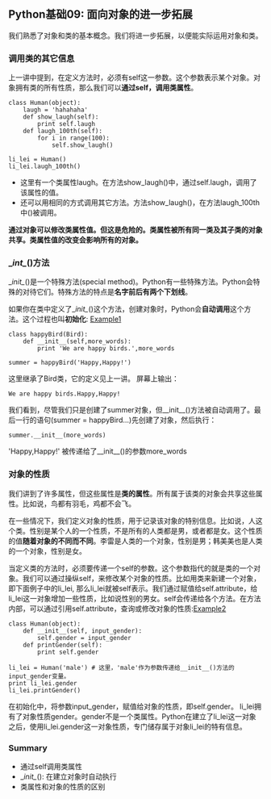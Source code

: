 ## Python基础09: 面向对象的进一步拓展
我们熟悉了对象和类的基本概念。我们将进一步拓展，以便能实际运用对象和类。

### 调用类的其它信息
上一讲中提到，在定义方法时，必须有self这一参数。这个参数表示某个对象。对象拥有类的所有性质，那么我们可以**通过self，调用类属性**。
```
class Human(object):
    laugh = 'hahahaha'
    def show_laugh(self):
        print self.laugh
    def laugh_100th(self):
        for i in range(100):
            self.show_laugh()

li_lei = Human()          
li_lei.laugh_100th()
```
* 这里有一个类属性laugh。在方法show_laugh()中，通过self.laugh，调用了该属性的值。
* 还可以用相同的方式调用其它方法。方法show_laugh()，在方法laugh_100th中()被调用。

**通过对象可以修改类属性值。但这是危险的。类属性被所有同一类及其子类的对象共享。类属性值的改变会影响所有的对象。**

### \__int\__()方法
\__init\__()是一个特殊方法(special method)。Python有一些特殊方法。Python会特殊的对待它们。特殊方法的特点是**名字前后有两个下划线**。

如果你在类中定义了\__init\__()这个方法，创建对象时，Python会**自动调用**这个方法。这个过程也叫**初始化**: [Example1](object1.py)
```
class happyBird(Bird):
    def __init__(self,more_words):
        print 'We are happy birds.',more_words

summer = happyBird('Happy,Happy!')
```
这里继承了Bird类，它的定义见上一讲。
屏幕上输出：
```
We are happy birds.Happy,Happy!
```
我们看到，尽管我们只是创建了summer对象，但__init__()方法被自动调用了。最后一行的语句(summer = happyBird...)先创建了对象，然后执行：
```
summer.__init__(more_words)
```
'Happy,Happy!' 被传递给了__init__()的参数more_words

### 对象的性质
我们讲到了许多属性，但这些属性是**类的属性**。所有属于该类的对象会共享这些属性。比如说，鸟都有羽毛，鸡都不会飞。

在一些情况下，我们定义对象的性质，用于记录该对象的特别信息。比如说，人这个类。性别是某个人的一个性质，不是所有的人类都是男，或者都是女。这个性质的值**随着对象的不同而不同**。李雷是人类的一个对象，性别是男；韩美美也是人类的一个对象，性别是女。


当定义类的方法时，必须要传递一个self的参数。这个参数指代的就是类的一个对象。我们可以通过操纵self，来修改某个对象的性质。比如用类来新建一个对象，即下面例子中的li_lei, 那么li_lei就被self表示。我们通过赋值给self.attribute，给li_lei这一对象增加一些性质，比如说性别的男女。self会传递给各个方法。在方法内部，可以通过引用self.attribute，查询或修改对象的性质:[Example2](object2.py)
```
class Human(object):
    def __init__(self, input_gender):
        self.gender = input_gender
    def printGender(self):
        print self.gender

li_lei = Human('male') # 这里，'male'作为参数传递给__init__()方法的input_gender变量。
print li_lei.gender
li_lei.printGender()
```
在初始化中，将参数input_gender，赋值给对象的性质，即self.gender。
li_lei拥有了对象性质gender。gender不是一个类属性。Python在建立了li_lei这一对象之后，使用li_lei.gender这一对象性质，专门储存属于对象li_lei的特有信息。

### Summary
* 通过self调用类属性
* \__init\__(): 在建立对象时自动执行
* 类属性和对象的性质的区别




